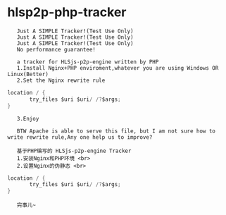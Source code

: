 # hlsp2p-php-tracker
       Just A SIMPLE Tracker!(Test Use Only)
       Just A SIMPLE Tracker!(Test Use Only)
       Just A SIMPLE Tracker!(Test Use Only)
       No performance guarantee!

       a tracker for HLSjs-p2p-engine written by PHP
       1.Install Nginx+PHP enviroment,whatever you are using Windows OR Linux(Better)
       2.Set the Nginx rewrite rule 

```C
location / { 
       try_files $uri $uri/ /?$args; 
}
```
       3.Enjoy

       BTW Apache is able to serve this file, but I am not sure how to write rewrite rule,Any one help us to improve?

       基于PHP编写的 HLSjs-p2p-engine Tracker
       1.安装Nginx和PHP环境 <br>
       2.设置Nginx的伪静态 <br>
```C
location / { 
       try_files $uri $uri/ /?$args; 
}
```
       完事儿~
